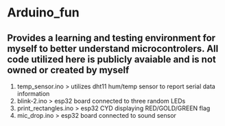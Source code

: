 # Arduino_fun
Provides a learning and testing environment for myself to better understand microcontrolers.
All code utilized here is publicly avaiable and is not owned or created by myself
------------------------------------------------------------------------------------
1. temp_sensor.ino > utilizes dht11 hum/temp sensor to report serial data information
2. blink-2.ino > esp32 board connected to three random LEDs 
3. print_rectangles.ino > esp32 CYD displaying RED/GOLD/GREEN flag
4. mic_drop.ino > esp32 board connected to sound sensor
